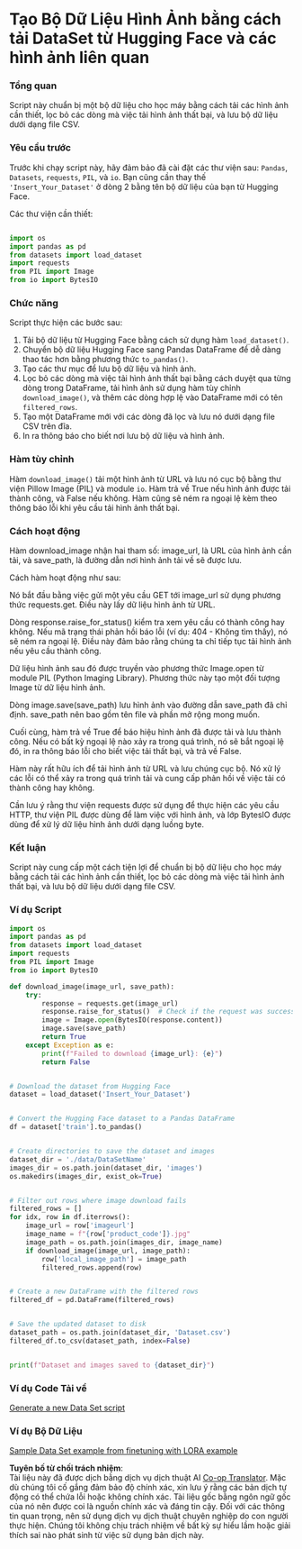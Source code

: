 <!--
CO_OP_TRANSLATOR_METADATA:
{
  "original_hash": "3cd0b727945d57998f1096763df56a84",
  "translation_date": "2025-07-17T05:50:29+00:00",
  "source_file": "md/03.FineTuning/CreatingSampleData.md",
  "language_code": "vi"
}
-->
# Tạo Bộ Dữ Liệu Hình Ảnh bằng cách tải DataSet từ Hugging Face và các hình ảnh liên quan


### Tổng quan

Script này chuẩn bị một bộ dữ liệu cho học máy bằng cách tải các hình ảnh cần thiết, lọc bỏ các dòng mà việc tải hình ảnh thất bại, và lưu bộ dữ liệu dưới dạng file CSV.

### Yêu cầu trước

Trước khi chạy script này, hãy đảm bảo đã cài đặt các thư viện sau: `Pandas`, `Datasets`, `requests`, `PIL`, và `io`. Bạn cũng cần thay thế `'Insert_Your_Dataset'` ở dòng 2 bằng tên bộ dữ liệu của bạn từ Hugging Face.

Các thư viện cần thiết:

```python

import os
import pandas as pd
from datasets import load_dataset
import requests
from PIL import Image
from io import BytesIO
```

### Chức năng

Script thực hiện các bước sau:

1. Tải bộ dữ liệu từ Hugging Face bằng cách sử dụng hàm `load_dataset()`.
2. Chuyển bộ dữ liệu Hugging Face sang Pandas DataFrame để dễ dàng thao tác hơn bằng phương thức `to_pandas()`.
3. Tạo các thư mục để lưu bộ dữ liệu và hình ảnh.
4. Lọc bỏ các dòng mà việc tải hình ảnh thất bại bằng cách duyệt qua từng dòng trong DataFrame, tải hình ảnh sử dụng hàm tùy chỉnh `download_image()`, và thêm các dòng hợp lệ vào DataFrame mới có tên `filtered_rows`.
5. Tạo một DataFrame mới với các dòng đã lọc và lưu nó dưới dạng file CSV trên đĩa.
6. In ra thông báo cho biết nơi lưu bộ dữ liệu và hình ảnh.

### Hàm tùy chỉnh

Hàm `download_image()` tải một hình ảnh từ URL và lưu nó cục bộ bằng thư viện Pillow Image (PIL) và module `io`. Hàm trả về True nếu hình ảnh được tải thành công, và False nếu không. Hàm cũng sẽ ném ra ngoại lệ kèm theo thông báo lỗi khi yêu cầu tải hình ảnh thất bại.

### Cách hoạt động

Hàm download_image nhận hai tham số: image_url, là URL của hình ảnh cần tải, và save_path, là đường dẫn nơi hình ảnh tải về sẽ được lưu.

Cách hàm hoạt động như sau:

Nó bắt đầu bằng việc gửi một yêu cầu GET tới image_url sử dụng phương thức requests.get. Điều này lấy dữ liệu hình ảnh từ URL.

Dòng response.raise_for_status() kiểm tra xem yêu cầu có thành công hay không. Nếu mã trạng thái phản hồi báo lỗi (ví dụ: 404 - Không tìm thấy), nó sẽ ném ra ngoại lệ. Điều này đảm bảo rằng chúng ta chỉ tiếp tục tải hình ảnh nếu yêu cầu thành công.

Dữ liệu hình ảnh sau đó được truyền vào phương thức Image.open từ module PIL (Python Imaging Library). Phương thức này tạo một đối tượng Image từ dữ liệu hình ảnh.

Dòng image.save(save_path) lưu hình ảnh vào đường dẫn save_path đã chỉ định. save_path nên bao gồm tên file và phần mở rộng mong muốn.

Cuối cùng, hàm trả về True để báo hiệu hình ảnh đã được tải và lưu thành công. Nếu có bất kỳ ngoại lệ nào xảy ra trong quá trình, nó sẽ bắt ngoại lệ đó, in ra thông báo lỗi cho biết việc tải thất bại, và trả về False.

Hàm này rất hữu ích để tải hình ảnh từ URL và lưu chúng cục bộ. Nó xử lý các lỗi có thể xảy ra trong quá trình tải và cung cấp phản hồi về việc tải có thành công hay không.

Cần lưu ý rằng thư viện requests được sử dụng để thực hiện các yêu cầu HTTP, thư viện PIL được dùng để làm việc với hình ảnh, và lớp BytesIO được dùng để xử lý dữ liệu hình ảnh dưới dạng luồng byte.



### Kết luận

Script này cung cấp một cách tiện lợi để chuẩn bị bộ dữ liệu cho học máy bằng cách tải các hình ảnh cần thiết, lọc bỏ các dòng mà việc tải hình ảnh thất bại, và lưu bộ dữ liệu dưới dạng file CSV.

### Ví dụ Script

```python
import os
import pandas as pd
from datasets import load_dataset
import requests
from PIL import Image
from io import BytesIO

def download_image(image_url, save_path):
    try:
        response = requests.get(image_url)
        response.raise_for_status()  # Check if the request was successful
        image = Image.open(BytesIO(response.content))
        image.save(save_path)
        return True
    except Exception as e:
        print(f"Failed to download {image_url}: {e}")
        return False


# Download the dataset from Hugging Face
dataset = load_dataset('Insert_Your_Dataset')


# Convert the Hugging Face dataset to a Pandas DataFrame
df = dataset['train'].to_pandas()


# Create directories to save the dataset and images
dataset_dir = './data/DataSetName'
images_dir = os.path.join(dataset_dir, 'images')
os.makedirs(images_dir, exist_ok=True)


# Filter out rows where image download fails
filtered_rows = []
for idx, row in df.iterrows():
    image_url = row['imageurl']
    image_name = f"{row['product_code']}.jpg"
    image_path = os.path.join(images_dir, image_name)
    if download_image(image_url, image_path):
        row['local_image_path'] = image_path
        filtered_rows.append(row)


# Create a new DataFrame with the filtered rows
filtered_df = pd.DataFrame(filtered_rows)


# Save the updated dataset to disk
dataset_path = os.path.join(dataset_dir, 'Dataset.csv')
filtered_df.to_csv(dataset_path, index=False)


print(f"Dataset and images saved to {dataset_dir}")
```

### Ví dụ Code Tải về  
[Generate a new Data Set script](../../../../code/04.Finetuning/generate_dataset.py)

### Ví dụ Bộ Dữ Liệu  
[Sample Data Set example from finetuning with LORA example](../../../../code/04.Finetuning/olive-ort-example/dataset/dataset-classification.json)

**Tuyên bố từ chối trách nhiệm**:  
Tài liệu này đã được dịch bằng dịch vụ dịch thuật AI [Co-op Translator](https://github.com/Azure/co-op-translator). Mặc dù chúng tôi cố gắng đảm bảo độ chính xác, xin lưu ý rằng các bản dịch tự động có thể chứa lỗi hoặc không chính xác. Tài liệu gốc bằng ngôn ngữ gốc của nó nên được coi là nguồn chính xác và đáng tin cậy. Đối với các thông tin quan trọng, nên sử dụng dịch vụ dịch thuật chuyên nghiệp do con người thực hiện. Chúng tôi không chịu trách nhiệm về bất kỳ sự hiểu lầm hoặc giải thích sai nào phát sinh từ việc sử dụng bản dịch này.